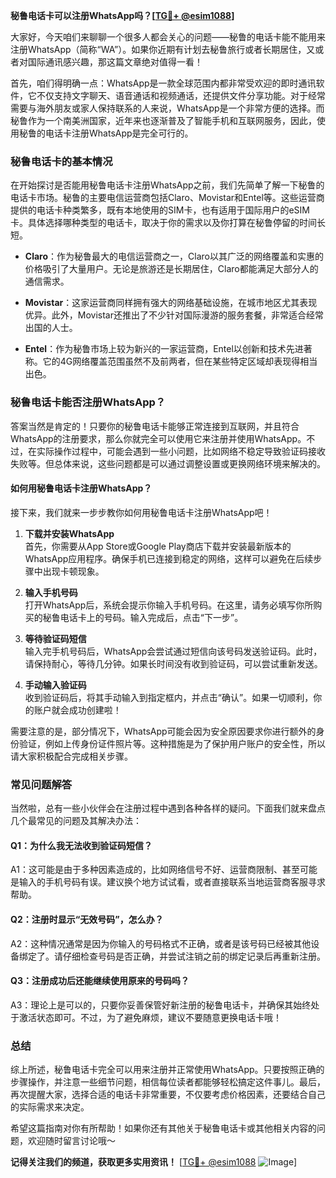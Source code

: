 **秘鲁电话卡可以注册WhatsApp吗？[[TG💪+ @esim1088](https://t.me/s/esim1088)]**

大家好，今天咱们来聊聊一个很多人都会关心的问题——秘鲁的电话卡能不能用来注册WhatsApp（简称“WA”）。如果你近期有计划去秘鲁旅行或者长期居住，又或者对国际通讯感兴趣，那这篇文章绝对值得一看！

首先，咱们得明确一点：WhatsApp是一款全球范围内都非常受欢迎的即时通讯软件，它不仅支持文字聊天、语音通话和视频通话，还提供文件分享功能。对于经常需要与海外朋友或家人保持联系的人来说，WhatsApp是一个非常方便的选择。而秘鲁作为一个南美洲国家，近年来也逐渐普及了智能手机和互联网服务，因此，使用秘鲁的电话卡注册WhatsApp是完全可行的。

### **秘鲁电话卡的基本情况**

在开始探讨是否能用秘鲁电话卡注册WhatsApp之前，我们先简单了解一下秘鲁的电话卡市场。秘鲁的主要电信运营商包括Claro、Movistar和Entel等。这些运营商提供的电话卡种类繁多，既有本地使用的SIM卡，也有适用于国际用户的eSIM卡。具体选择哪种类型的电话卡，取决于你的需求以及你打算在秘鲁停留的时间长短。

- **Claro**：作为秘鲁最大的电信运营商之一，Claro以其广泛的网络覆盖和实惠的价格吸引了大量用户。无论是旅游还是长期居住，Claro都能满足大部分人的通信需求。
  
- **Movistar**：这家运营商同样拥有强大的网络基础设施，在城市地区尤其表现优异。此外，Movistar还推出了不少针对国际漫游的服务套餐，非常适合经常出国的人士。

- **Entel**：作为秘鲁市场上较为新兴的一家运营商，Entel以创新和技术先进著称。它的4G网络覆盖范围虽然不及前两者，但在某些特定区域却表现得相当出色。

### **秘鲁电话卡能否注册WhatsApp？**

答案当然是肯定的！只要你的秘鲁电话卡能够正常连接到互联网，并且符合WhatsApp的注册要求，那么你就完全可以使用它来注册并使用WhatsApp。不过，在实际操作过程中，可能会遇到一些小问题，比如网络不稳定导致验证码接收失败等。但总体来说，这些问题都是可以通过调整设置或更换网络环境来解决的。

#### **如何用秘鲁电话卡注册WhatsApp？**

接下来，我们就来一步步教你如何用秘鲁电话卡注册WhatsApp吧！

1. **下载并安装WhatsApp**  
   首先，你需要从App Store或Google Play商店下载并安装最新版本的WhatsApp应用程序。确保手机已连接到稳定的网络，这样可以避免在后续步骤中出现卡顿现象。

2. **输入手机号码**  
   打开WhatsApp后，系统会提示你输入手机号码。在这里，请务必填写你所购买的秘鲁电话卡上的号码。输入完成后，点击“下一步”。

3. **等待验证码短信**  
   输入完手机号码后，WhatsApp会尝试通过短信向该号码发送验证码。此时，请保持耐心，等待几分钟。如果长时间没有收到验证码，可以尝试重新发送。

4. **手动输入验证码**  
   收到验证码后，将其手动输入到指定框内，并点击“确认”。如果一切顺利，你的账户就会成功创建啦！

需要注意的是，部分情况下，WhatsApp可能会因为安全原因要求你进行额外的身份验证，例如上传身份证件照片等。这种措施是为了保护用户账户的安全性，所以请大家积极配合完成相关步骤。

### **常见问题解答**

当然啦，总有一些小伙伴会在注册过程中遇到各种各样的疑问。下面我们就来盘点几个最常见的问题及其解决办法：

#### **Q1：为什么我无法收到验证码短信？**
A1：这可能是由于多种因素造成的，比如网络信号不好、运营商限制、甚至可能是输入的手机号码有误。建议换个地方试试看，或者直接联系当地运营商客服寻求帮助。

#### **Q2：注册时显示“无效号码”，怎么办？**
A2：这种情况通常是因为你输入的号码格式不正确，或者是该号码已经被其他设备绑定了。请仔细检查号码是否正确，并尝试注销之前的绑定记录后再重新注册。

#### **Q3：注册成功后还能继续使用原来的号码吗？**
A3：理论上是可以的，只要你妥善保管好新注册的秘鲁电话卡，并确保其始终处于激活状态即可。不过，为了避免麻烦，建议不要随意更换电话卡哦！

### **总结**

综上所述，秘鲁电话卡完全可以用来注册并正常使用WhatsApp。只要按照正确的步骤操作，并注意一些细节问题，相信每位读者都能够轻松搞定这件事儿。最后，再次提醒大家，选择合适的电话卡非常重要，不仅要考虑价格因素，还要结合自己的实际需求来决定。

希望这篇指南对你有所帮助！如果你还有其他关于秘鲁电话卡或其他相关内容的问题，欢迎随时留言讨论哦～  

**记得关注我们的频道，获取更多实用资讯！** [[TG💪+ @esim1088](https://t.me/s/esim1088) ![Image](https://i.postimg.cc/4NQfJmqS/Snipaste-2025-05-13-00-14-12.png)]